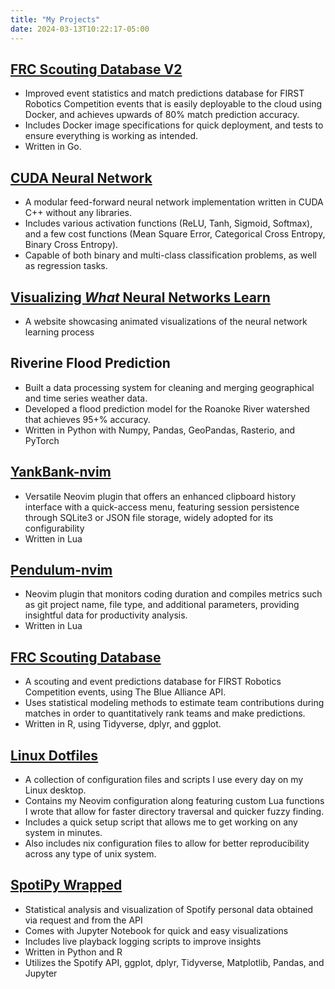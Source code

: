 ```yaml
---
title: "My Projects"
date: 2024-03-13T10:22:17-05:00
---
```


## [FRC Scouting Database V2](https://github.com/ptdewey/frc-scouting-database-v2)
* Improved event statistics and match predictions database for FIRST Robotics Competition events that is easily deployable to the cloud using Docker, and achieves upwards of 80% match prediction accuracy.
* Includes Docker image specifications for quick deployment, and tests to ensure everything is working as intended.
* Written in Go.

## [CUDA Neural Network](https://github.com/ptdewey/cuda-nn)
* A modular feed-forward neural network implementation written in CUDA C++ without any libraries.
* Includes various activation functions (ReLU, Tanh, Sigmoid, Softmax), and a few cost functions (Mean Square Error, Categorical Cross Entropy, Binary Cross Entropy).
* Capable of both binary and multi-class classification problems, as well as regression tasks.

## [Visualizing *What* Neural Networks Learn](https://pdewey.com/neural-net-viz)
* A website showcasing animated visualizations of the neural network learning process

## Riverine Flood Prediction
* Built a data processing system for cleaning and merging geographical and time series weather data.
* Developed a flood prediction model for the Roanoke River watershed that achieves 95+% accuracy.
* Written in Python with Numpy, Pandas, GeoPandas, Rasterio, and PyTorch

## [YankBank-nvim](https://github.com/ptdewey/yankbank-nvim)
* Versatile Neovim plugin that offers an enhanced clipboard history interface with a quick-access menu, featuring session persistence through SQLite3 or JSON file storage, widely adopted for its configurability
* Written in Lua

## [Pendulum-nvim](https://github.com/ptdewey/pendulum-nvim)
* Neovim plugin that monitors coding duration and compiles metrics such as git project name, file type, and additional parameters, providing insightful data for productivity analysis.
* Written in Lua

## [FRC Scouting Database](https://github.com/ptdewey/frc-scouting-database)
* A scouting and event predictions database for FIRST Robotics Competition events, using The Blue Alliance API.
* Uses statistical modeling methods to estimate team contributions during matches in order to quantitatively rank teams and make predictions.
* Written in R, using Tidyverse, dplyr, and ggplot.

## [Linux Dotfiles](https://github.com/ptdewey/dotfiles)
* A collection of configuration files and scripts I use every day on my Linux desktop.
* Contains my Neovim configuration along featuring custom Lua functions I wrote that allow for faster directory traversal and quicker fuzzy finding.
* Includes a quick setup script that allows me to get working on any system in minutes.
* Also includes nix configuration files to allow for better reproducibility across any type of unix system.

## [SpotiPy Wrapped](https://github.com/ptdewey/SpotiPy-Wrapped)
* Statistical analysis and visualization of Spotify personal data obtained via request and from the API
* Comes with Jupyter Notebook for quick and easy visualizations
* Includes live playback logging scripts to improve insights
* Written in Python and R
* Utilizes the Spotify API, ggplot, dplyr, Tidyverse, Matplotlib, Pandas, and Jupyter

